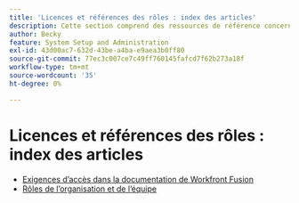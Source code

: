 ```yaml
---
title: 'Licences et références des rôles : index des articles'
description: Cette section comprend des ressources de référence concernant les licences et les rôles dans Adobe Workfront Fusion.
author: Becky
feature: System Setup and Administration
exl-id: 43d00ac7-632d-43be-a4ba-e9aea3b0ff80
source-git-commit: 77ec3c007ce7c49ff760145fafcd7f62b273a18f
workflow-type: tm+mt
source-wordcount: '35'
ht-degree: 0%

---
```


# Licences et références des rôles : index des articles

* [Exigences d’accès dans la documentation de Workfront Fusion](/help/workfront-fusion/references/licenses-and-roles/access-level-requirements-in-documentation.md)
* [Rôles de l’organisation et de l’équipe](/help/workfront-fusion/references/licenses-and-roles/organization-roles.md)
